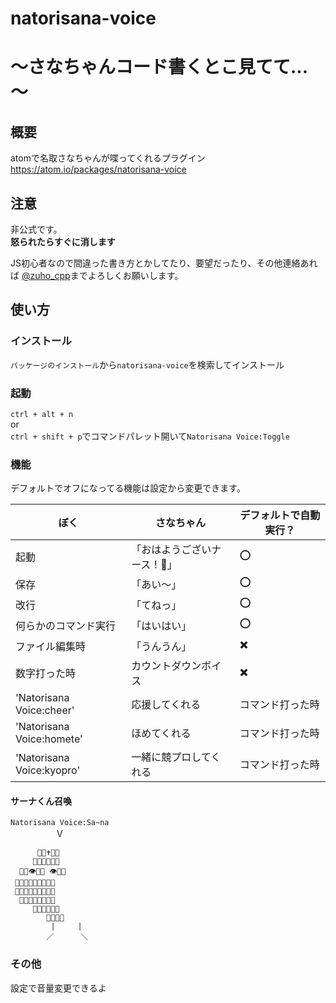 # natorisana-voice

# ～さなちゃんコード書くとこ見てて...～

## 概要
atomで名取さなちゃんが喋ってくれるプラグイン  
https://atom.io/packages/natorisana-voice

## 注意
非公式です。  
**怒られたらすぐに消します**  

JS初心者なので間違った書き方とかしてたり、要望だったり、その他連絡あれば [@zuho_cpp](https://twitter.com/zuho_cpp)までよろしくお願いします。

## 使い方
### インストール
`パッケージのインストール`から`natorisana-voice`を検索してインストール  

### 起動
`ctrl + alt + n`  
or  
`ctrl + shift + p`でコマンドパレット開いて`Natorisana Voice:Toggle`

### 機能
デフォルトでオフになってる機能は設定から変更できます。  

|ぼく  |さなちゃん  |デフォルトで自動実行？  |
|---|---|---|
|起動                    |「おはようございナース！🍆」  |⭕  |
|保存                    |「あい～」  |⭕  |
|改行                    |「てねっ」  |⭕  |
|何らかのコマンド実行      |「はいはい」  |⭕  |
|ファイル編集時           |「うんうん」  |✖️  |
|数字打った時             |カウントダウンボイス  |✖️  |
|'Natorisana Voice:cheer'|応援してくれる|コマンド打った時 |
|'Natorisana Voice:homete'|ほめてくれる|コマンド打った時 |
|'Natorisana Voice:kyopro'|一緒に競プロしてくれる|コマンド打った時 |

#### サーナくん召喚
`Natorisana Voice:Sa~na`  
　　　　　 V

```
      🐰🍆✝️🍆🐰
     🍆🍆🍆🍆🍆🍆
  🍆🍆👁️🍆🍆 👁️🍆🍆
 🍆🍆🍆🍆🍆🍆🍆🍆🍆
 🍆🍆🍆🍆👄🍆🍆🍆🍆
  🍆🍆🍆🍆🍆🍆🍆🍆
     🍆🍆🍆🍆🍆🍆
        🍆🍆🍆🍆
         |     |
        ／      ＼

```

### その他
設定で音量変更できるよ
